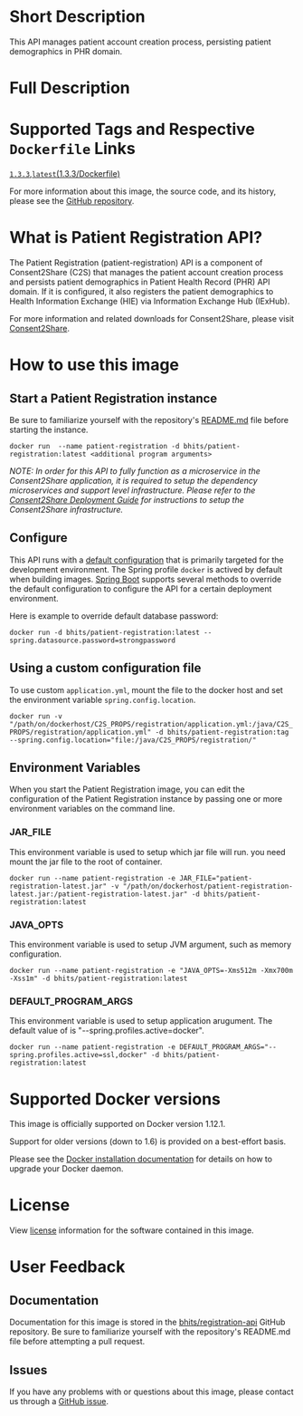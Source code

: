 # Short Description
This API manages patient account creation process, persisting patient demographics in PHR domain.

# Full Description

# Supported Tags and Respective `Dockerfile` Links

[`1.3.3`](https://github.com/bhits/registration-api/blob/master/registration/src/main/docker/Dockerfile),[`latest`](https://github.com/bhits/registration-api/blob/master/registration/src/main/docker/Dockerfile)[(1.3.3/Dockerfile)](https://github.com/bhits/registration-api/blob/master/registration/src/main/docker/Dockerfile)

For more information about this image, the source code, and its history, please see the [GitHub repository](https://github.com/bhits/registration-api).

# What is Patient Registration API?

The Patient Registration (patient-registration) API is a component of Consent2Share (C2S) that manages the patient account creation process and persists patient demographics in Patient Health Record (PHR) API domain. If it is configured, it also registers the patient demographics to Health Information Exchange (HIE) via Information Exchange Hub (IExHub).

For more information and related downloads for Consent2Share, please visit [Consent2Share](https://bhits.github.io/consent2share/).
# How to use this image


## Start a Patient Registration instance

Be sure to familiarize yourself with the repository's [README.md](https://github.com/bhits/registration-api) file before starting the instance.

`docker run  --name patient-registration -d bhits/patient-registration:latest <additional program arguments>`

*NOTE: In order for this API to fully function as a microservice in the Consent2Share application, it is required to setup the dependency microservices and support level infrastructure. Please refer to the [Consent2Share Deployment Guide](https://github.com/bhits/consent2share/releases/download/2.0.0/c2s-deployment-guide.pdf) for instructions to setup the Consent2Share infrastructure.*


## Configure

This API runs with a [default configuration](https://github.com/bhits/registration-api/blob/master/registration/src/main/resources/application.yml) that is primarily targeted for the development environment.  The Spring profile `docker` is actived by default when building images. [Spring Boot](https://projects.spring.io/spring-boot/) supports several methods to override the default configuration to configure the API for a certain deployment environment. 

Here is example to override default database password:

`docker run -d bhits/patient-registration:latest --spring.datasource.password=strongpassword`

## Using a custom configuration file

To use custom `application.yml`, mount the file to the docker host and set the environment variable `spring.config.location`.

`docker run -v "/path/on/dockerhost/C2S_PROPS/registration/application.yml:/java/C2S_PROPS/registration/application.yml" -d bhits/patient-registration:tag --spring.config.location="file:/java/C2S_PROPS/registration/"`

## Environment Variables

When you start the Patient Registration image, you can edit the configuration of the Patient Registration instance by passing one or more environment variables on the command line. 

### JAR_FILE

This environment variable is used to setup which jar file will run. you need mount the jar file to the root of container.

`docker run --name patient-registration -e JAR_FILE="patient-registration-latest.jar" -v "/path/on/dockerhost/patient-registration-latest.jar:/patient-registration-latest.jar" -d bhits/patient-registration:latest`

### JAVA_OPTS 

This environment variable is used to setup JVM argument, such as memory configuration.

`docker run --name patient-registration -e "JAVA_OPTS=-Xms512m -Xmx700m -Xss1m" -d bhits/patient-registration:latest`

### DEFAULT_PROGRAM_ARGS 

This environment variable is used to setup application arugument. The default value of is "--spring.profiles.active=docker".

`docker run --name patient-registration -e DEFAULT_PROGRAM_ARGS="--spring.profiles.active=ssl,docker" -d bhits/patient-registration:latest`

# Supported Docker versions

This image is officially supported on Docker version 1.12.1.

Support for older versions (down to 1.6) is provided on a best-effort basis.

Please see the [Docker installation documentation](https://docs.docker.com/engine/installation/) for details on how to upgrade your Docker daemon.

# License

View [license](https://github.com/bhits/registration-api/blob/master/LICENSE) information for the software contained in this image.

# User Feedback

## Documentation 

Documentation for this image is stored in the [bhits/registration-api](https://github.com/bhits/registration-api) GitHub repository. Be sure to familiarize yourself with the repository's README.md file before attempting a pull request.

## Issues

If you have any problems with or questions about this image, please contact us through a [GitHub issue](https://github.com/bhits/registration-api/issues).